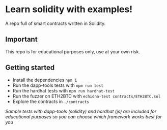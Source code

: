 # Learn solidity with examples!

A repo full of smart contracts written in Solidity.

## Important

This repo is for educational purposes only, use at your own risk.

## Getting started

- Install the dependencies `npm i`
- Run the dapp-tools tests with `npm run test`
- Run the hardhat tests with `npm run hardhat-test`
- Run the fuzzer on ETH2BTC with `echidna-test contracts/ETH2BTC.sol`
- Explore the contracts in `./contracts`

_Sample tests with dapp-tools (solidity) and hardhat (js) are included for educational purposes so you can choose which framework works best for you_

